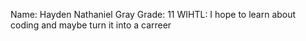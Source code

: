 Name: Hayden Nathaniel Gray
Grade: 11
WIHTL: I hope to learn about coding and maybe turn it into a carreer
